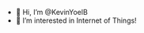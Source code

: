 - 👋 Hi, I’m @KevinYoelB
- 👀 I’m interested in Internet of Things!

<!---
KevinYoelB/KevinYoelB is a ✨ special ✨ repository because its `README.md` (this file) appears on your GitHub profile.
You can click the Preview link to take a look at your changes.
--->

